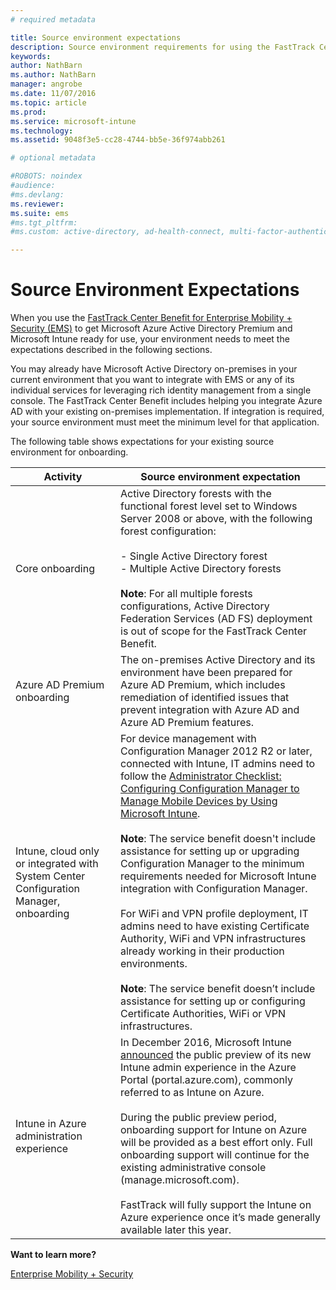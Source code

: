 ```yaml
---
# required metadata

title: Source environment expectations
description: Source environment requirements for using the FastTrack Center Benefit
keywords:
author: NathBarn
ms.author: NathBarn
manager: angrobe
ms.date: 11/07/2016
ms.topic: article
ms.prod:
ms.service: microsoft-intune
ms.technology:
ms.assetid: 9048f3e5-cc28-4744-bb5e-36f974abb261

# optional metadata

#ROBOTS: noindex
#audience:
#ms.devlang:
ms.reviewer:
ms.suite: ems
#ms.tgt_pltfrm:
#ms.custom: active-directory, ad-health-connect, multi-factor-authentication, microsoft-intune

---
```



# Source Environment Expectations
When you use the [FastTrack Center Benefit for Enterprise Mobility + Security (EMS)](fasttrack-center-benefit-for-enterprise-mobility-suite-ems.md) to get Microsoft Azure Active Directory Premium and Microsoft Intune ready for use, your environment needs to meet the expectations described in the following sections.

You may already have Microsoft Active Directory on-premises in your current environment that you want to integrate with EMS or any of its individual services for leveraging rich identity management from a single console. The FastTrack Center Benefit includes helping you integrate Azure AD with your existing on-premises implementation. If integration is required, your source environment must meet the minimum level for that application.

The following table shows expectations for your existing source environment for onboarding.

|Activity|Source environment expectation|
|------------|----------------------------------|
|Core onboarding|Active Directory forests with the functional forest level set to Windows Server 2008 or above, with the following forest configuration:<br /><br />-   Single Active Directory forest<br />-   Multiple Active Directory forests </br></br>**Note**: For all multiple forests configurations, Active Directory Federation Services (AD FS) deployment is out of scope for the FastTrack Center Benefit.|
|Azure AD Premium onboarding|The on-premises Active Directory and its environment have been prepared for Azure AD Premium, which includes remediation of identified issues that prevent integration with Azure AD and Azure AD Premium features.|
|Intune, cloud only or integrated with System Center Configuration Manager, onboarding|For device management with Configuration Manager 2012 R2 or later, connected with Intune, IT admins need to follow the [Administrator Checklist: Configuring Configuration Manager to Manage Mobile Devices by Using Microsoft Intune](https://technet.microsoft.com/library/jj943763.aspx).</br></br> **Note**: The service benefit doesn't include assistance for setting up or upgrading Configuration Manager to the minimum requirements needed for Microsoft Intune integration with Configuration Manager.</br></br>For WiFi and VPN profile deployment, IT admins need to have existing Certificate Authority, WiFi and VPN infrastructures already working in their production environments.</br></br> **Note**: The service benefit doesn’t include assistance for setting up or configuring Certificate Authorities, WiFi or VPN infrastructures. |
|Intune in Azure administration experience | In December 2016, Microsoft Intune [announced](https://blogs.technet.microsoft.com/enterprisemobility/2016/12/07/public-preview-of-intune-on-azure/) the public preview of its new Intune admin experience in the Azure Portal (portal.azure.com), commonly referred to as Intune on Azure.<br><br>During the public preview period, onboarding support for Intune on Azure will be provided as a best effort only. Full onboarding support will continue for the existing administrative console (manage.microsoft.com).<br><br>FastTrack will fully support the Intune on Azure experience once it’s made generally available later this year.


**Want to learn more?**

[Enterprise Mobility + Security](https://www.microsoft.com/en-us/cloud-platform/enterprise-mobility)
